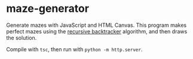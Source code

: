 # maze-generator

Generate mazes with JavaScript and HTML Canvas. This program makes perfect mazes using the [recursive backtracker](https://en.wikipedia.org/wiki/Maze_generation_algorithm#Randomized_depth-first_search) algorithm, and then draws the solution.

Compile with `tsc`, then run with `python -m http.server`.
